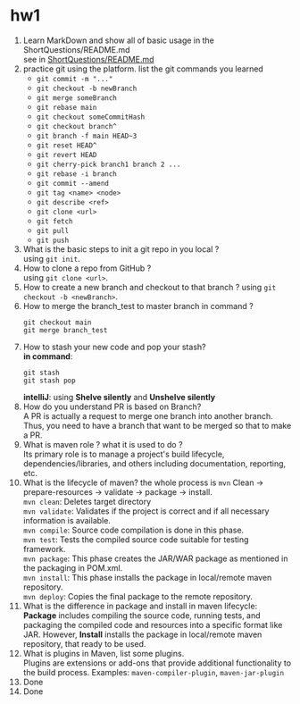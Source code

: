 # hw1

1. Learn MarkDown and show all of basic usage in the ShortQuestions/README.md  
   see in [ShortQuestions/README.md](README.md)
2. practice git using the platform. list the git commands you learned  
    - `git commit -m "..."`
    - `git checkout -b newBranch`
    - `git merge someBranch`
    - `git rebase main`
    - `git checkout someCommitHash`
    - `git checkout branch^`
    - `git branch -f main HEAD~3`
    - `git reset HEAD^`
    - `git revert HEAD`
    - `git cherry-pick branch1 branch 2 ...`
    - `git rebase -i branch`
    - `git commit --amend`
    - `git tag <name> <node>`
    - `git describe <ref>`
    - `git clone <url>`
    - `git fetch`
    - `git pull`
    - `git push`
3. What is the basic steps to init a git repo in you local ?  
   using `git init`.
4. How to clone a repo from GitHub ?  
   using `git clone <url>`.
5. How to create a new branch and checkout to that branch ?
   using `git checkout -b <newBranch>`.
6. How to merge the branch_test to master branch in command ?  
   ```
   git checkout main
   git merge branch_test
   ```
7. How to stash your new code and pop your stash?  
   **in command**: 
   ```
   git stash
   git stash pop
   ```
   **intelliJ**: using **Shelve silently** and **Unshelve silently**
8. How do you understand PR is based on Branch?  
A PR is actually a request to merge one branch into another branch. Thus, you need to have a branch that want to be merged so that to make a PR.
9. What is maven role ? what it is used to do ?  
Its primary role is to manage a project's build lifecycle, dependencies/libraries, and others including documentation, reporting, etc.
10. What is the lifecycle of maven?
the whole process is `mvn` Clean -> prepare-resources -> validate -> package -> install.  
`mvn clean`: Deletes target directory  
`mvn validate`: Validates if the project is correct and if all necessary information is available.  
`mvn compile`: Source code compilation is done in this phase.  
`mvn test`: Tests the compiled source code suitable for testing framework.  
`mvn package`: This phase creates the JAR/WAR package as mentioned in the packaging in POM.xml.  
`mvn install`: This phase installs the package in local/remote maven repository.  
`mvn deploy`: Copies the final package to the remote repository.  
11. What is the difference in package and install in maven lifecycle:  
**Package** includes compiling the source code, running tests, and packaging the compiled code and resources into a specific format like JAR. However,  **Install** installs the package in local/remote maven repository, that ready to be used.  
12. What is plugins in Maven, list some plugins.  
    Plugins are extensions or add-ons that provide additional functionality to the build process. Examples: `maven-compiler-plugin`, `maven-jar-plugin`  
13. Done
14. Done


